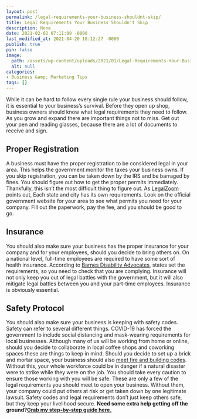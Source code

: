 ```yaml
---
layout: post
permalink: /legal-requirements-your-business-shouldnt-skip/
title: Legal Requirements Your Business Shouldn't Skip
description: None
date: 2021-02-02 07:11:09 -0000
last_modified_at: 2021-04-20 18:12:27 -0000
publish: true
pin: false
image:
  path: /assets/wp-content/uploads/2021/01/Legal-Requirements-Your-Business-Shouldnt-Skip.jpg
  alt: null
categories:
- Business &amp; Marketing Tips
tags: []
---
```

While it can be hard to follow every single rule your business should follow, it is essential to your business’s survival. Before they open up shop, business owners should know what legal requirements they need to follow. As you grow and expand there are important things not to miss. Get out your pen and reading glasses, because there are a lot of documents to receive and sign.

## **Proper Registration**

A business must have the proper registration to be considered legal in your area. This helps the government monitor the taxes your business owns. If you skip registration, you can be taken down by the IRS and be barraged by fines. You should figure out how to get the proper permits immediately. Thankfully, this isn’t the most difficult thing to figure out. As [LegalZoom](https://www.legalzoom.com/articles/starting-a-business-license-and-permit-checklist) points out, Each state and city has its own requirements. Look on the official government website for your area to see what permits you need for your company. Fill out the paperwork, pay the fee, and you should be good to go.

## **Insurance**

You should also make sure your business has the proper insurance for your company and for your employees, should you decide to bring others on. On a national level, full-time employees are required to have some sort of health insurance. According to [Barnes Disability Advocates](https://barnesdisability.com/workers-comp.php), states set the requirements, so you need to check that you are complying. Insurance will not only keep you out of legal battles with the government, but it will also mitigate legal battles between you and your part-time employees. Insurance is obviously essential.

## **Safety Protocol**

You should also make sure your business is keeping with safety codes. Safety can refer to several different things. COVID-19 has forced the government to include social distancing and mask-wearing requirements for local businesses. Although many of us will be working from home or online, should you decide to collaborate in local coffee shops and coworking spaces these are things to keep in mind. Should you decide to set up a brick and mortar space, your business should also [meet fire and building codes](https://ohsonline.com/articles/2020/07/07/creating-a-safety-culture-in-a-small-business-environment.aspx). Without this, your whole workforce could be in danger if a natural disaster were to strike while they were on the job. You should take every caution to ensure those working with you will be safe. These are only a few of the legal requirements you should meet to open your business. Without them, your company could put others at risk or get taken down by one legitimate lawsuit. Safety codes and legal requirements don’t just keep others safe, but they keep your livelihood secure. **Need some extra help getting off the ground?[Grab my step-by-step guide here.](https://go.katebagoy.com/ebook)**
